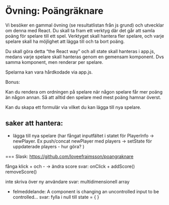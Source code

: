 # Övning: Poängräknare

Vi besöker en gammal övning (se resultatlistan från js grund) och utvecklar om denna med React.
Du skall ta fram ett verktyg där det går att samla poäng för spelare till ett spel. 
Verktyget skall hantera fler spelare, och varje spelare skall ha möjlighet att lägga till och ta bort poäng.

Du skall göra detta “the React way” och all state skall hanteras i app.js, medans varje spelare skall hanteras genom en gemensam komponent. Dvs samma komponent, men renderar per spelare.

Spelarna kan vara hårdkodade via app.js.

Bonus:

Kan du rendera om ordningen på spelare när någon spelare får mer poäng än någon annan. Så att alltid den spelare med mest poäng hamnar överst.

Kan du skapa ett formulär via vilket du kan lägga till nya spelare.


## saker att hantera:
- lägga till nya spelare
(har fångat inputfältet i statet för PlayerInfo -> newPlayer. Ex push/concat newPlayer med players -> setState för uppdaterade players - hur göra? )



===
Slask: 
https://github.com/loveefraimsson/poangraknare

fånga klick + och - -> ändra score
svar: onClick + addScore() removeScore()

inte skriva över ny användare
svar: multidimensionell array

- felmeddelande: A component is changing an uncontrolled input to be controlled...
svar: fylla i null till state = { }
